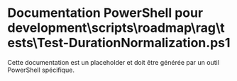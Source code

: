 # Documentation PowerShell pour development\scripts\roadmap\rag\tests\Test-DurationNormalization.ps1

Cette documentation est un placeholder et doit être générée par un outil PowerShell spécifique.
